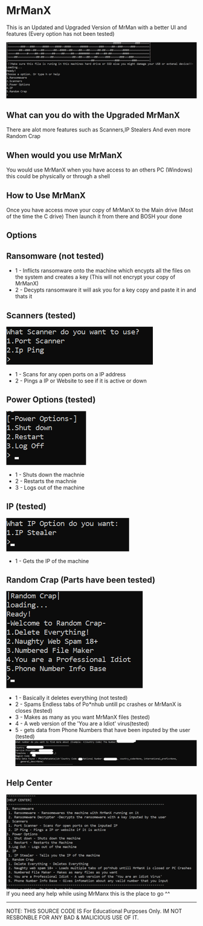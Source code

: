 # MrManX
This is an Updated and Upgraded Version of MrMan with a better UI and features
(Every option has not been tested)

![](https://github.com/crafter544/Images/blob/main/MrManX%20images/Main_Page.png)

What can you do with the Upgraded MrManX
-
There are alot more features such as Scanners,IP Stealers And even more Random Crap

When would you use MrManX
-
You would use MrManX when you have access to an others PC (Windows) this could be
physically or through a shell

How to Use MrManX
-
Once you have access move your copy of MrManX to the Main drive (Most of the time the C drive) Then launch it from there and BOSH your done


Options
---
Ransomware (not tested)
 -
 - 1 - Inflicts ransomware onto the machine which encypts all the files on the system
 and creates a key (This will not encrypt your copy of MrManX) 
 - 2 - Decypts ransomware it will ask you for a key copy and paste it in and thats it
 
 Scanners (tested)
 -
 ![](https://github.com/crafter544/Images/blob/main/MrManX%20images/Scanner.png)
 
 - 1 - Scans for any open ports on a IP address
 - 2 - Pings a IP or Website to see if it is active or down
 
 Power Options (tested)
 -
 ![](https://github.com/crafter544/Images/blob/main/MrManX%20images/Power%20Options.png)
 
 - 1 - Shuts down the machnie
 - 2 - Restarts the machnie
 - 3 - Logs out of the machine
 
 IP (tested)
 -
 ![](https://github.com/crafter544/Images/blob/main/MrManX%20images/IP%20.png)
 
 - 1 - Gets the IP of the machine
 
 Random Crap (Parts have been tested)
 -
 ![](https://github.com/crafter544/Images/blob/main/MrManX%20images/Random%20Crap.png)
 
 - 1 - Basically it deletes everything (not tested)
 - 2 - Spams Endless tabs of Po*nhub untill pc crashes or MrManX is closes (tested)
 - 3 - Makes as many as you want MrManX files (tested)
 - 4 - A web version of the 'You are a Idiot' virus(tested)
 - 5 - gets data from Phone Numbers that have been inputed by the user (tested)
 ![](https://github.com/crafter544/Images/blob/main/MrManX%20images/Phone%20Number%20Info%20Base.png)

Help Center 
-
![](https://github.com/crafter544/Images/blob/main/Help%20Center.png)
If you need any help while using MrManx this is the place to go ^^

 ----
NOTE: THIS SOURCE CODE IS For Educational Purposes Only.
IM NOT RESBONBLE FOR ANY BAD & MALICIOUS USE OF IT.
